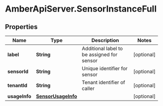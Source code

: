 # AmberApiServer.SensorInstanceFull

## Properties
Name | Type | Description | Notes
------------ | ------------- | ------------- | -------------
**label** | **String** | Additional label to be assigned for sensor | [optional] 
**sensorId** | **String** | Unique identifier for sensor | [optional] 
**tenantId** | **String** | Tenant identifier of caller | [optional] 
**usageInfo** | [**SensorUsageInfo**](SensorUsageInfo.md) |  | [optional] 
